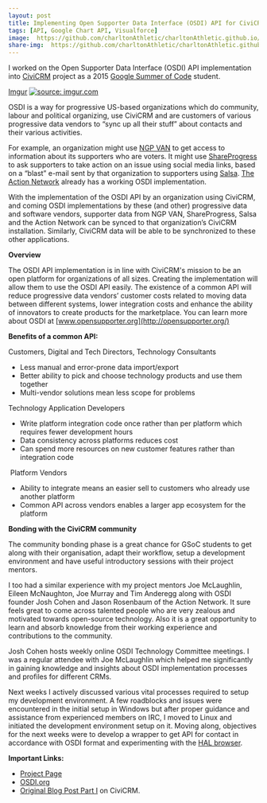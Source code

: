 ```yaml
---
layout: post
title: Implementing Open Supporter Data Interface (OSDI) API for CiviCRM Part I - Beginning
tags: [API, Google Chart API, Visualforce]
image:  https://github.com/charltonAthletic/charltonAthletic.github.io/blob/master/img/1n1.png
share-img:  https://github.com/charltonAthletic/charltonAthletic.github.io/blob/master/img/1n1.png
---
```


 I worked on the Open Supporter Data Interface (OSDI) API implementation into [CiviCRM](https://civicrm.org/) project as a 2015 [Google Summer of Code](https://www.google-melange.com/archive/gsoc/2015/orgs/civicrm/projects/anuditverma.html) student.
 
 [Imgur](https://i.imgur.com/xcZ9SYd.png)
 <a href="https://imgur.com/xcZ9SYd"><img src="https://i.imgur.com/xcZ9SYd.png" title="source: imgur.com" /></a>

 OSDI is a way for progressive US-based organizations which do community, labour and political organizing, use CiviCRM and are customers of various progressive data vendors to “sync up all their stuff” about contacts and their various activities.

 For example, an organization might use [NGP VAN](https://www.ngpvan.com/) to get access to information about its supporters who are voters. It might use [ShareProgress](https://www.shareprogress.org/) to ask supporters to take action on an issue using social media links, based on a “blast” e-mail sent by that organization to supporters using [Salsa](https://www.salsalabs.com/). [The Action Network](https://actionnetwork.org/) already has a working OSDI implementation.

 With the implementation of the OSDI API by an organization using CiviCRM, and coming OSDI implementations by these (and other) progressive data and software vendors, supporter data from NGP VAN, ShareProgress, Salsa and the Action Network can be synced to that organization’s CiviCRM installation. Similarly, CiviCRM data will be able to be synchronized to these other applications.

 __Overview__
 
The OSDI API implementation is in line with CiviCRM's mission to be an open platform for organizations of all sizes. Creating the implementation will allow them to use the OSDI API easily. The existence of a common API will reduce progressive data vendors’ customer costs related to moving data between different systems, lower integration costs and enhance the ability of innovators to create products for the marketplace. You can learn more about OSDI at [www.opensupporter.org](http://opensupporter.org/)

__Benefits of a common API:__

 Customers, Digital and Tech Directors, Technology Consultants

 * Less manual and error-prone data import/export
 * Better ability to pick and choose technology products and use them together
 * Multi-vendor solutions mean less scope for problems

 Technology Application Developers

 * Write platform integration code once rather than per platform which requires fewer development hours
 * Data consistency across platforms reduces cost
 * Can spend more resources on new customer features rather than integration code

​ Platform Vendors

 * Ability to integrate means an easier sell to customers who already use another platform
 * Common API across vendors enables a larger app ecosystem for the platform

__Bonding with the CiviCRM community__

The community bonding phase is a great chance for GSoC students to get along with their organisation, adapt their workflow, setup a development environment and have useful introductory sessions with their project mentors.

I too had a similar experience with my project mentors Joe McLaughlin, Eileen McNaughton, Joe Murray and Tim Anderegg along with OSDI founder Josh Cohen and Jason Rosenbaum of the Action Network. It sure feels great to come across talented people who are very zealous and motivated towards open-source technology. Also it is a great opportunity to learn and absorb knowledge from their working experience and contributions to the community.

Josh Cohen hosts weekly online OSDI Technology Committee meetings. I was a regular attendee with Joe McLaughlin which helped me significantly in gaining knowledge and insights about OSDI implementation processes and profiles for different CRMs.

Next weeks I actively discussed various vital processes required to setup my development environment. A few roadblocks and issues were encountered in the initial setup in Windows but after proper guidance and assistance from experienced members on IRC, I moved to Linux and initiated the development environment setup on it. Moving along, objectives for the next weeks were to develop a wrapper to get API for contact in accordance with OSDI format and experimenting with the [HAL browser](https://github.com/mikekelly/hal-browser).

__Important Links:__

* [Project Page](http://wiki.civicrm.org/confluence/display/CRM/OSDI+Integration)
* [OSDI.org](http://opensupporter.org/)
* [Original Blog Post  Part I](https://civicrm.org/blog/anudit-verma/implementing-the-open-supporter-data-interface-osdi-api-for-civicrm) on CiviCRM.
